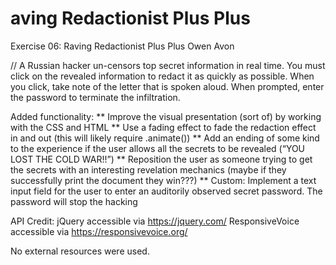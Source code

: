 # aving Redactionist Plus Plus

Exercise 06: Raving Redactionist Plus Plus
Owen Avon

// A Russian hacker un-censors top secret information in real time. You must click on the revealed information to redact it as quickly as possible. When you click, take note of the letter that is spoken aloud. When prompted, enter the password to terminate the infiltration.

Added functionality:
** Improve the visual presentation (sort of) by working with the CSS and HTML
** Use a fading effect to fade the redaction effect in and out (this will likely require .animate())
** Add an ending of some kind to the experience if the user allows all the secrets to be revealed (“YOU LOST THE COLD WAR!!”)
** Reposition the user as someone trying to get the secrets with an interesting revelation mechanics (maybe if they successfully print the document they win???)
** Custom: Implement a text input field for the user to enter an auditorily observed secret password. The password will stop the hacking

API Credit:
jQuery accessible via https://jquery.com/
ResponsiveVoice accessible via https://responsivevoice.org/

No external resources were used.
